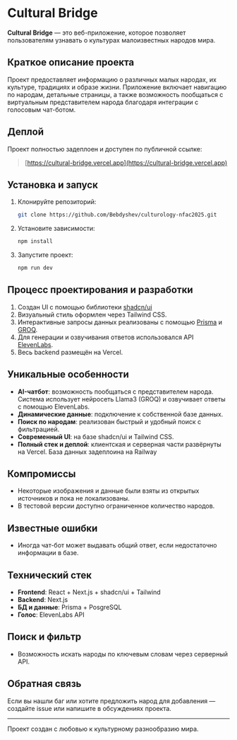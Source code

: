# Cultural Bridge

**Cultural Bridge** — это веб-приложение, которое позволяет пользователям узнавать о культурах малоизвестных народов мира. 

## Краткое описание проекта

Проект предоставляет информацию о различных малых народах, их культуре, традициях и образе жизни. Приложение включает навигацию по народам, детальные страницы, а также возможность пообщаться с виртуальным представителем народа благодаря интеграции с голосовым чат-ботом.

## Деплой

Проект полностью задеплоен и доступен по публичной ссылке:

> [https://cultural-bridge.vercel.app](https://cultural-bridge.vercel.app)

## Установка и запуск

1. Клонируйте репозиторий:
   ```bash
   git clone https://github.com/Bebdyshev/culturology-nfac2025.git
   ```

2. Установите зависимости:
   ```bash
   npm install
   ```

3. Запустите проект:
   ```bash
   npm run dev
   ```

## Процесс проектирования и разработки

1. Создан UI с помощью библиотеки [shadcn/ui](https://ui.shadcn.com/)
2. Визуальный стиль оформлен через Tailwind CSS.
3. Интерактивные запросы данных реализованы с помощью [Prisma](https://www.prisma.io/) и [GROQ](https://www.sanity.io/docs/groq).
4. Для генерации и озвучивания ответов использовался API [ElevenLabs](https://www.elevenlabs.io/).
5. Весь backend размещён на Vercel.

## Уникальные особенности

- **AI-чатбот**: возможность пообщаться с представителем народа. Система использует нейросеть Llama3 (GROQ) и озвучивает ответы с помощью ElevenLabs.
- **Динамические данные**: подключение к собственной базе данных.
- **Поиск по народам**: реализован быстрый и удобный поиск с фильтрацией.
- **Современный UI**: на базе shadcn/ui и Tailwind CSS.
- **Полный стек и деплой**: клиентская и серверная части развёрнуты на Vercel. База данных задеплоина на Railway

## Компромиссы

- Некоторые изображения и данные были взяты из открытых источников и пока не локализованы.
- В тестовой версии доступно ограниченное количество народов.

## Известные ошибки

- Иногда чат-бот может выдавать общий ответ, если недостаточно информации в базе.

## Технический стек

- **Frontend**: React + Next.js + shadcn/ui + Tailwind
- **Backend**: Next.js 
- **БД и данные**: Prisma + PosgreSQL
- **Голос**: ElevenLabs API

## Поиск и фильтр

- Возможность искать народы по ключевым словам через серверный API.


## Обратная связь

Если вы нашли баг или хотите предложить народ для добавления — создайте issue или напишите в обсуждениях проекта.

---


Проект создан с любовью к культурному разнообразию мира.
